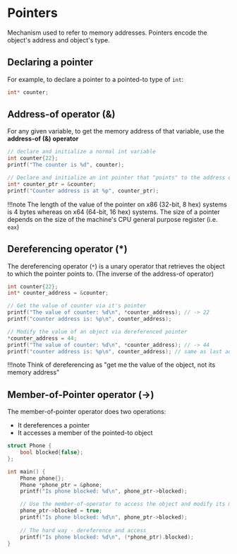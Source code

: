 # Pointers

Mechanism used to refer to memory addresses. 
Pointers encode the object's address and object's type.

## Declaring a pointer

For example, to declare a pointer to a pointed-to type of `int`:

```cpp
int* counter;
```

## Address-of operator (&)

For any given variable, to get the memory address of that variable, 
use the **address-of (&) operator**

```cpp
// declare and initialize a normal int variable
int counter{22};
printf("The counter is %d", counter);

// Declare and initialize an int pointer that "points" to the address of `counter` variable
int* counter_ptr = &counter;
printf("Counter address is at %p", counter_ptr);
```

!!!note
    The length of the value of the pointer on x86 (32-bit, 8 hex) systems is 
    4 bytes whereas on x64 (64-bit, 16 hex) systems. The size of a pointer depends
    on the size of the machine's CPU general purpose register (i.e. `eax`)
    
## Dereferencing operator (*)

The dereferencing operator (`*`) is a unary operator that retrieves the object to which 
the pointer points to. (The inverse of the address-of operator)

```cpp
int counter{22};
int* counter_address = &counter;

// Get the value of counter via it's pointer
printf("The value of counter: %d\n", *counter_address); // -> 22
printf("counter address is: %p\n", counter_address); 

// Modify the value of an object via dereferenced pointer
*counter_address = 44;
printf("The value of counter: %d\n", *counter_address); // -> 44
printf("counter address is: %p\n", counter_address); // same as last address
```

!!!note
    Think of dereferencing as "get me the value of the object, not its memory address"

## Member-of-Pointer operator (->)

The member-of-pointer operator does two operations:

- It dereferences a pointer
- It accesses a member of the pointed-to object

```cpp
struct Phone {
    bool blocked{false};
};

int main() {
    Phone phone{};
    Phone *phone_ptr = &phone;
    printf("Is phone blocked: %d\n", phone_ptr->blocked);

    // Use the member-of-operator to access the object and modify its member
    phone_ptr->blocked = true;
    printf("Is phone blocked: %d\n", phone_ptr->blocked);
    
    // The hard way - dereference and access
    printf("Is phone blocked: %d\n", (*phone_ptr).blocked);
}
```